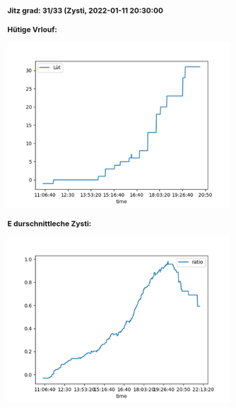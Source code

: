 ### Jitz grad: 31/33 (Zysti, 2022-01-11 20:30:00

### Hütige Vrlouf:
![Graph](Today.png)

### E durschnittleche Zysti:
![Graph](Zysti.png)